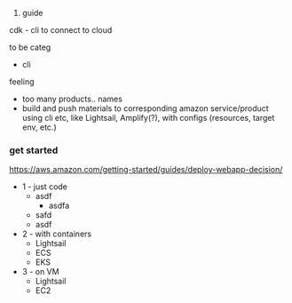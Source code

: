 

1. guide


cdk - cli to connect to cloud

to be categ
* cli


feeling
* too many products.. names
* build and push materials to corresponding amazon service/product using cli etc, like Lightsail, Amplify(?), with configs (resources, target env, etc.)



### get started
https://aws.amazon.com/getting-started/guides/deploy-webapp-decision/

* 1 - just code
    * asdf
        * asdfa
    * safd
    * asdf
* 2 - with containers
    * Lightsail
    * ECS
    * EKS
* 3 - on VM
    * Lightsail
    * EC2
